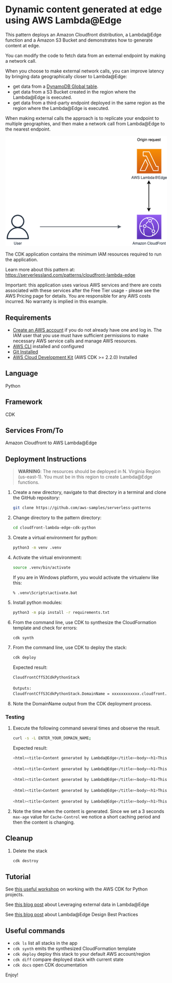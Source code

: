 # Dynamic content generated at edge using AWS Lambda@Edge

This pattern deploys an Amazon Cloudfront distribution, a Lambda@Edge function and a Amazon S3 Bucket and demonstrates how to generate content at edge.

You can modify the code to fetch data from an external endpoint by making a network call.

When you choose to make external network calls, you can improve latency by bringing data geographically closer to Lambda@Edge:

- get data from a [DynamoDB Global table](https://aws.amazon.com/dynamodb/global-tables/?nc1=h_ls).
- get data from a S3 Bucket created in the region where the Lambda@Edge is executed.
- get data from a third-party endpoint deployed in the same region as the region where the Lambda@Edge is executed.

When making external calls the approach is to replicate your endpoint to multiple geographies, and then make a network call from Lambda@Edge to the nearest endpoint.

![Pattern architecture](img/architecture.drawio.png)

The CDK application contains the minimum IAM resources required to run the application.

Learn more about this pattern at: https://serverlessland.com/patterns/cloudfront-lambda-edge

Important: this application uses various AWS services and there are costs associated with these services after the Free Tier usage - please see the AWS Pricing page for details. You are responsible for any AWS costs incurred. No warranty is implied in this example.

## Requirements

* [Create an AWS account](https://portal.aws.amazon.com/gp/aws/developer/registration/index.html) if you do not already have one and log in. The IAM user that you use must have sufficient permissions to make necessary AWS service calls and manage AWS resources.
* [AWS CLI](https://docs.aws.amazon.com/cli/latest/userguide/install-cliv2.html) installed and configured
* [Git Installed](https://git-scm.com/book/en/v2/Getting-Started-Installing-Git)
* [AWS Cloud Development Kit](https://docs.aws.amazon.com/cdk/v2/guide/getting_started.html) (AWS CDK >= 2.2.0) Installed

## Language

Python

## Framework

CDK

## Services From/To

Amazon Cloudfront to AWS Lambda@Edge

## Deployment Instructions

> **WARNING**: The resources should be deployed in N. Virginia Region (us-east-1). You must be in this region to create Lambda@Edge functions.

1. Create a new directory, navigate to that directory in a terminal and clone the GitHub repository:
    ```bash
    git clone https://github.com/aws-samples/serverless-patterns
    ```
1. Change directory to the pattern directory:
    ```bash
    cd cloudfront-lambda-edge-cdk-python
    ```
1. Create a virtual environment for python:
    ```bash
    python3 -m venv .venv
    ```
1. Activate the virtual environment:
    ```bash
    source .venv/bin/activate
    ```

    If you are in Windows platform, you would activate the virtualenv like this:

    ```
    % .venv\Scripts\activate.bat
    ```

1. Install python modules:

    ```bash
    python3 -m pip install -r requirements.txt
    ```

1. From the command line, use CDK to synthesize the CloudFormation template and check for errors:

    ```bash
    cdk synth
    ```

1. From the command line, use CDK to deploy the stack:

    ```bash
    cdk deploy
    ```

    Expected result:

    ```bash
    CloudfrontCffS3CdkPythonStack

    Outputs:
    CloudfrontCffS3CdkPythonStack.DomainName = xxxxxxxxxxxx.cloudfront.net
    ```

1. Note the DomainName output from the CDK deployment process.

### Testing

1. Execute the following command several times and observe the result.

    ```bash
    curl -s -L ENTER_YOUR_DOMAIN_NAME;
    ```

    Expected result:

    ```bash
    <html><title>Content generated by Lambda@Edge</title><body><h1>This content is generated by Lambda@Edge.</h1> <h3>Content generated at 01/05/2022, 09:25:41</h3></body></html>

    <html><title>Content generated by Lambda@Edge</title><body><h1>This content is generated by Lambda@Edge.</h1> <h3>Content generated at 01/05/2022, 09:25:41</h3></body></html>

    <html><title>Content generated by Lambda@Edge</title><body><h1>This content is generated by Lambda@Edge.</h1> <h3>Content generated at 01/05/2022, 09:26:33</h3></body></html>

    <html><title>Content generated by Lambda@Edge</title><body><h1>This content is generated by Lambda@Edge.</h1> <h3>Content generated at 01/05/2022, 09:26:33</h3></body></html>

    <html><title>Content generated by Lambda@Edge</title><body><h1>This content is generated by Lambda@Edge.</h1> <h3>Content generated at 01/05/2022, 09:26:37</h3></body></html>

    ```

1. Note the time when the content is generated. Since we set a 3 seconds `max-age` value for `Cache-Control` we notice a short caching period and then the content is changing.

## Cleanup

1. Delete the stack

    ```bash
    cdk destroy
    ```

## Tutorial

See [this useful workshop](https://cdkworkshop.com/30-python.html) on working with the AWS CDK for Python projects.

See [this blog post](https://aws.amazon.com/blogs/networking-and-content-delivery/leveraging-external-data-in-lambdaedge/) about Leveraging external data in Lambda@Edge

See [this blog post](https://aws.amazon.com/blogs/networking-and-content-delivery/lambdaedge-design-best-practices/) about Lambda@Edge Design Best Practices

## Useful commands

 * `cdk ls`          list all stacks in the app
 * `cdk synth`       emits the synthesized CloudFormation template
 * `cdk deploy`      deploy this stack to your default AWS account/region
 * `cdk diff`        compare deployed stack with current state
 * `cdk docs`        open CDK documentation

Enjoy!
